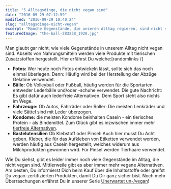 ```yaml
---
title: "5 Alltagsdinge, die nicht vegan sind"
date: "2016-09-29 07:12:59"
modified: "2016-09-29 10:40:24"
slug: "alltagsdinge-nicht-vegan"
excerpt: "Manche Gegenstände, die unseren Alltag regieren, sind nicht vegan. Du wirst überrascht sein. "
featuredImage: "the-ball-283238_1920.jpg"
---
```


Man glaubt gar nicht, wie viele Gegenstände in unserem Alltag nicht vegan sind. Abseits von Nahrungsmitteln werden viele Produkte mit tierischen Zusatzstoffen hergestellt. Hier erfährst Du welche:\[randomlinks /\]

*   **Fotos:** Wer heute noch Fotos entwickeln lässt, sollte sich das noch einmal überlegen. Denn: Häufig wird bei der Herstellung der Abzüge Gelatine verwendet.
*   **Bälle:** Ob Volleyball oder Fußball, häufig werden für die Sportarten entweder Lederbälle und/oder -schuhe verwendet. Die gute Nachricht: Es gibt dafür auch lederfreie Alternativen. Dem Sport steht also nichts im Wege.
*   **Fahrzeuge:** Ob Autos, Fahrräder oder Roller: Die meisten Lenkräder und viele Sättel sind mit Leder überzogen.
*   **Kondome:** die meisten Kondome beinhalten Casein - ein tierisches Protein - als Bindemittel. Zum Glück gibt es inzwischen immer mehr [tierfreie Alternativen](https://www.veganblatt.com/unvegan-kondome).
*   **Bastelutensilien** Ob Klebstoff oder Pinsel: Auch hier musst Du Acht geben. Kleber, die für das Aufkleben von Etiketten verwendet werden, werden häufig aus Casein hergestellt, welches widerum aus Milchprodukten gewonnen wird. Für Pinsel werden Tierhaare verwendet.
    

Wie Du siehst, gibt es leider immer noch viele Gegenstände im Alltag, die nicht vegan sind. Mittlerweile gibt es aber immer mehr vegane Alternativen. Am besten, Du informierst Dich beim Kauf über die Inhaltsstoffe oder greifst Du vegan-zertifizierten Produkten, damit Du Dir ganz sicher bist. Noch mehr Überraschungen erfährst Du in unserer Serie [Unerwartet un-/vegan](https://www.veganblatt.com/t/unerwartet-un-vegan)!